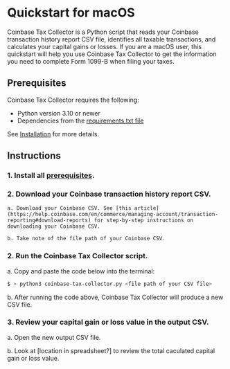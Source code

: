# Quickstart for macOS

Coinbase Tax Collector is a Python script that reads your Coinbase transaction history report CSV file, identifies all taxable transactions, and calculates your capital gains or losses. If you are a macOS user, this quickstart will help you use Coinbase Tax Collector to get the information you need to complete Form 1099-B when filing your taxes.

## Prerequisites

Coinbase Tax Collector requires the following:

* Python version 3.10 or newer
* Dependencies from the [requirements.txt file](https://github.com/ydeleon6/coinbase-tax-collector/blob/main/requirements.txt)

See [Installation](https://github.com/mdoming10/coinbase-tax-collector/blob/main/documentation/installation.md) for more details.

## Instructions

### 1. Install all [prerequisites](https://github.com/mdoming10/coinbase-tax-collector/blob/main/documentation/installation.md).

### 2. Download your Coinbase transaction history report CSV.

    a. Download your Coinbase CSV. See [this article](https://help.coinbase.com/en/commerce/managing-account/transaction-reporting#download-reports) for step-by-step instructions on downloading your Coinbase CSV.

    b. Take note of the file path of your Coinbase CSV.

### 2. Run the Coinbase Tax Collector script.

a. Copy and paste the code below into the terminal:

```sh
$ > python3 coinbase-tax-collector.py <file path of your CSV file>
```

b. After running the code above, Coinbase Tax Collector will produce a new CSV file.

### 3.  Review your capital gain or loss value in the output CSV.

a. Open the new output CSV file.

b. Look at [location in spreadsheet?] to review the total caculated capital gain or loss value.

